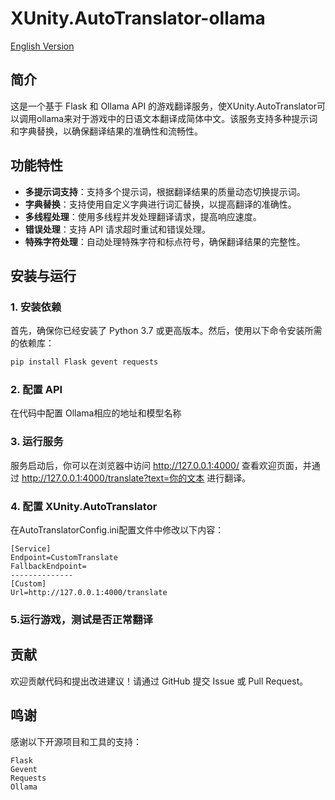 # XUnity.AutoTranslator-ollama

[English Version](README_en.md)

## 简介
这是一个基于 Flask 和 Ollama API 的游戏翻译服务，使XUnity.AutoTranslator可以调用ollama来对于游戏中的日语文本翻译成简体中文。该服务支持多种提示词和字典替换，以确保翻译结果的准确性和流畅性。

## 功能特性

- **多提示词支持**：支持多个提示词，根据翻译结果的质量动态切换提示词。
- **字典替换**：支持使用自定义字典进行词汇替换，以提高翻译的准确性。
- **多线程处理**：使用多线程并发处理翻译请求，提高响应速度。
- **错误处理**：支持 API 请求超时重试和错误处理。
- **特殊字符处理**：自动处理特殊字符和标点符号，确保翻译结果的完整性。

## 安装与运行

### 1. 安装依赖

首先，确保你已经安装了 Python 3.7 或更高版本。然后，使用以下命令安装所需的依赖库：

```bash
pip install Flask gevent requests
```

### 2. 配置 API

在代码中配置 Ollama相应的地址和模型名称

### 3. 运行服务

服务启动后，你可以在浏览器中访问 http://127.0.0.1:4000/ 查看欢迎页面，并通过 http://127.0.0.1:4000/translate?text=你的文本 进行翻译。

### 4. 配置 XUnity.AutoTranslator

在AutoTranslatorConfig.ini配置文件中修改以下内容：

```
[Service]
Endpoint=CustomTranslate
FallbackEndpoint=
--------------
[Custom]
Url=http://127.0.0.1:4000/translate

```
### 5.运行游戏，测试是否正常翻译

## 贡献

欢迎贡献代码和提出改进建议！请通过 GitHub 提交 Issue 或 Pull Request。

## 鸣谢

感谢以下开源项目和工具的支持：
```
Flask
Gevent
Requests
Ollama
```
